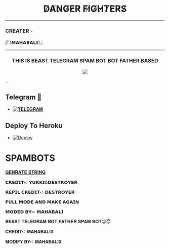 <h1 align="center">
  <b>D̸A̸N̸G̸E̸R̸ F̸I̸G̸H̸T̸E̸R̸S̸ </b>
</h1>

------
<h3>CREATER - </h3>

[『〔𝗠𝗔𝗛𝗔𝗕𝗔𝗟𝗜〕』



------

<h3 align="center">
  <b>THIS IS BEAST TELEGRAM SPAM BOT BOT FATHER BASED</b>
</h3

  ------
  <p align="center" length="100" breadth="100" border="5">
  <img src="https://telegra.ph/file/f482537406bdfd7d2265f.jpg">
</p>
..

## Telegram 🏪
- [![𝐓𝐄𝐋𝐄𝐆𝐑𝐀𝐌](https://img.shields.io/badge/Telegram-Group-brightgreen)](https://t.me/DANGER_FIGHTERS)


## Deploy To Heroku
- [![Deploy](https://www.herokucdn.com/deploy/button.svg)](https://heroku.com/deploy?template=https://github.com/mahabalix/mahabalispam)

# SPAMBOTS
[𝐆𝐄𝐍𝐑𝐀𝐓𝐄 𝐒𝐓𝐑𝐈𝐍𝐆](https://replit.com/@Mahabalix/mahabalispam#main.py)

𝗖𝗥𝗘𝗗𝗜𝗧➪ 𝗬𝗨𝗞𝗞𝗜&𝗗𝗘𝗦𝗧𝗥𝗢𝗬𝗘𝗥

𝗥𝗘𝗣𝗜𝗟 𝗖𝗥𝗘𝗗𝗜𝗧➪ 𝗗𝗘𝗦𝗧𝗥𝗢𝗬𝗘𝗥

𝗙𝗨𝗟𝗟 𝗠𝗢𝗗𝗘 𝗔𝗡𝗗 𝗠𝗔𝗞𝗘 𝗔𝗚𝗔𝗜𝗡

𝗠𝗢𝗗𝗘𝗗 𝗕𝗬➪ 𝗠𝗔𝗛𝗔𝗕𝗔𝗟𝗜




𝐁𝐄𝐀𝐒𝐓 𝐓𝐄𝐋𝐄𝐆𝐑𝐀𝐌 𝐁𝐎𝐓 𝐅𝐀𝐓𝐇𝐄𝐑 𝐒𝐏𝐀𝐌 𝐁𝐎𝐓😊😇

𝐂𝐑𝐄𝐃𝐈𝐓➪ 𝐌𝐀𝐇𝐀𝐁𝐀𝐋𝐈𝐗

𝐌𝐎𝐃𝐈𝐅𝐘 𝐁𝐘➪ 𝐌𝐀𝐇𝐀𝐁𝐀𝐋𝐈𝐗





